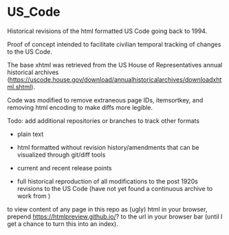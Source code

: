 # US_Code
Historical revisions of the html formatted US Code going back to 1994.

Proof of concept intended to facilitate civilian temporal tracking of changes to the US Code.

The base xhtml was retrieved from the US House of Representatives annual historical archives (https://uscode.house.gov/download/annualhistoricalarchives/downloadxhtml.shtml).

Code was modified to remove extraneous page IDs, itemsortkey, and removing html encoding to make diffs more legible.

Todo: 
add additional repositories or branches to track other formats
- plain text
- html formatted without revision history/amendments that can be visualized through git/diff tools

- current and recent release points

- full historical reproduction of all modifications to the post 1920s revisions to the US Code (have not yet found a continuous archive to work from )

to view content of any page in this repo as (ugly) html in your browser, prepend https://htmlpreview.github.io/? to the url in your browser bar (until I get a chance to turn this into an index).
